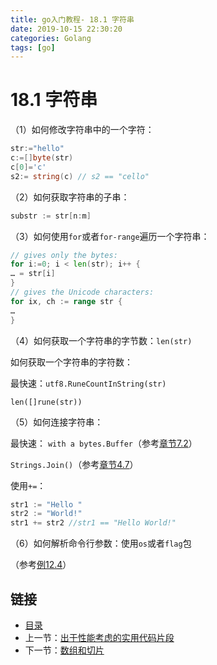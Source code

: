 ```yaml
---
title: go入门教程- 18.1 字符串   
date: 2019-10-15 22:30:20   
categories: Golang   
tags: [go]   
---
```

# 18.1 字符串

（1）如何修改字符串中的一个字符：

```go
str:="hello"
c:=[]byte(str)
c[0]='c'
s2:= string(c) // s2 == "cello"
```

（2）如何获取字符串的子串：

```go
substr := str[n:m]
```

（3）如何使用`for`或者`for-range`遍历一个字符串：

```go
// gives only the bytes:
for i:=0; i < len(str); i++ {
… = str[i]
}
// gives the Unicode characters:
for ix, ch := range str {
…
}
```

（4）如何获取一个字符串的字节数：`len(str)`

 如何获取一个字符串的字符数：

 最快速：`utf8.RuneCountInString(str)` 

 `len([]rune(str))` 

（5）如何连接字符串：

 最快速：
`with a bytes.Buffer`（参考[章节7.2](file://07.2.md)）

`Strings.Join()`（参考[章节4.7](file://04.7.md)）
    
使用`+=`：

 ```go
 str1 := "Hello " 
 str2 := "World!"
 str1 += str2 //str1 == "Hello World!"
 ```

（6）如何解析命令行参数：使用`os`或者`flag`包

（参考[例12.4](examples/chapter_12/fileinput.go)）

## 链接

- [目录](https://blog.zshipu.com/2019/10/15/golang/20191015/directory/)
- 上一节：[出于性能考虑的实用代码片段](file://18.0.md)
- 下一节：[数组和切片](file://18.2.md)
